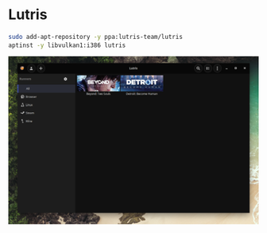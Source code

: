 # Lutris
```bash
sudo add-apt-repository -y ppa:lutris-team/lutris
aptinst -y libvulkan1:i386 lutris
```
![lutris](../images/lutris.png)